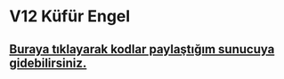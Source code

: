 # V12 Küfür Engel

## [Buraya tıklayarak kodlar paylaştığım sunucuya gidebilirsiniz.](https://discord.gg/vj86Nq48Pj)
